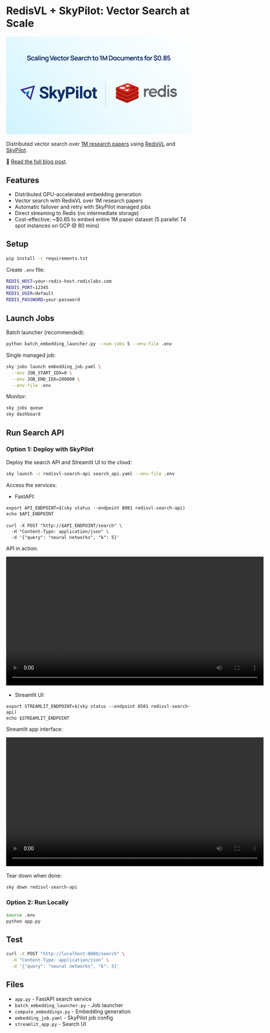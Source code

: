 # RedisVL + SkyPilot: Vector Search at Scale

![Banner](assets/banner.png)

Distributed vector search over [1M research papers](https://www.kaggle.com/datasets/nechbamohammed/research-papers-dataset) using [RedisVL](https://docs.redisvl.com/en/latest/) and [SkyPilot](https://skypilot.readthedocs.io/en/latest/).

📖 [Read the full blog post](https://blog.skypilot.co/redisvl-skypilot/).


## Features

- Distributed GPU-accelerated embedding generation
- Vector search with RedisVL over 1M research papers
- Automatic failover and retry with SkyPilot managed jobs
- Direct streaming to Redis (no intermediate storage)
- Cost-effective: ~$0.85 to embed entire 1M paper dataset (5 parallel T4 spot instances on GCP @ 80 mins)

## Setup

```bash
pip install -r requirements.txt
```

Create `.env` file:
```bash
REDIS_HOST=your-redis-host.redislabs.com
REDIS_PORT=12345
REDIS_USER=default
REDIS_PASSWORD=your-password
```

## Launch Jobs

Batch launcher (recommended):
```bash
python batch_embedding_launcher.py --num-jobs 5 --env-file .env
```

Single managed job:
```bash
sky jobs launch embedding_job.yaml \
  --env JOB_START_IDX=0 \
  --env JOB_END_IDX=200000 \
  --env-file .env 
```

Monitor:
```bash
sky jobs queue
sky dashboard
```

## Run Search API

### Option 1: Deploy with SkyPilot

Deploy the search API and Streamlit UI to the cloud:

```bash
sky launch -c redisvl-search-api search_api.yaml --env-file .env
```

Access the services:

- FastAPI:
```
export API_ENDPOINT=$(sky status --endpoint 8001 redisvl-search-api)
echo $API_ENDPOINT

curl -X POST "http://$API_ENDPOINT/search" \
  -H "Content-Type: application/json" \
  -d '{"query": "neural networks", "k": 5}'
```

API in action:

<div align="center">
  <video src="assets/api_service.mp4" width="700" controls></video>
</div>

- Streamlit UI:
```
export STREAMLIT_ENDPOINT=$(sky status --endpoint 8501 redisvl-search-api)
echo $STREAMLIT_ENDPOINT
```

Streamlit app interface:

<div align="center">
  <video src="assets/streamlit_app.mp4" width="700" controls></video>
</div>


Tear down when done:
```bash
sky down redisvl-search-api
```

### Option 2: Run Locally

```bash
source .env
python app.py
```

## Test

```bash
curl -X POST "http://localhost:8000/search" \
  -H "Content-Type: application/json" \
  -d '{"query": "neural networks", "k": 5}'
```

## Files

- `app.py` - FastAPI search service
- `batch_embedding_launcher.py` - Job launcher
- `compute_embeddings.py` - Embedding generation
- `embedding_job.yaml` - SkyPilot job config
- `streamlit_app.py` - Search UI